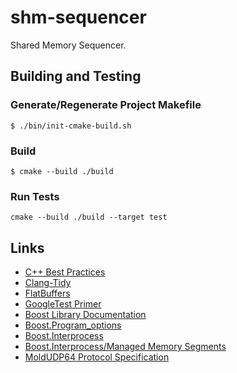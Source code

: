 # shm-sequencer

Shared Memory Sequencer.

## Building and Testing

### Generate/Regenerate Project Makefile

```
$ ./bin/init-cmake-build.sh
```

### Build

```
$ cmake --build ./build
```

### Run Tests

```
cmake --build ./build --target test
```

## Links

- [C++ Best Practices](https://github.com/cpp-best-practices/cppbestpractices/blob/master/00-Table_of_Contents.md)
- [Clang-Tidy](https://clang.llvm.org/extra/clang-tidy/)
- [FlatBuffers](https://flatbuffers.dev/flatbuffers_guide_use_cpp.html)
- [GoogleTest Primer](https://google.github.io/googletest/primer.html)
- [Boost Library Documentation](https://www.boost.org/doc/libs/)
- [Boost.Program_options](https://www.boost.org/doc/libs/1_83_0/doc/html/program_options.html)
- [Boost.Interprocess](https://www.boost.org/doc/libs/1_83_0/doc/html/interprocess.html)
- [Boost.Interprocess/Managed Memory Segments](https://www.boost.org/doc/libs/1_83_0/doc/html/interprocess/managed_memory_segments.html)
- [MoldUDP64 Protocol Specification](https://www.nasdaqtrader.com/content/technicalsupport/specifications/dataproducts/moldudp64.pdf)
